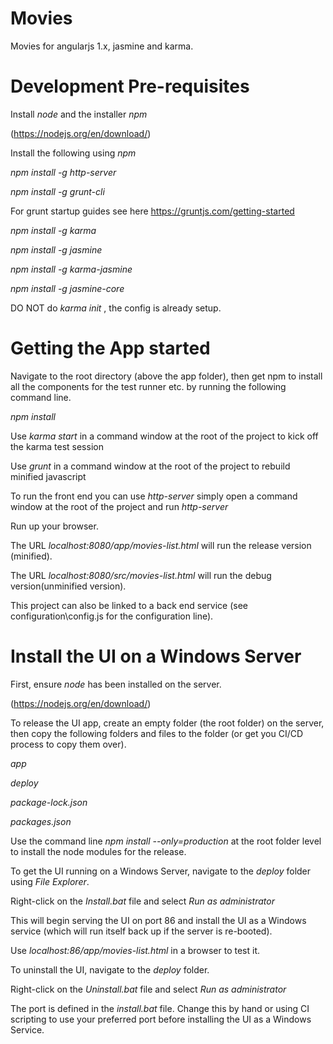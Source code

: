 # Movies
Movies for angularjs 1.x, jasmine and karma.

# Development Pre-requisites

Install *node* and the installer *npm*

(https://nodejs.org/en/download/)


Install the following using *npm*

*npm install -g http-server*

*npm install -g grunt-cli*

For grunt startup guides see here https://gruntjs.com/getting-started

*npm install -g karma*

*npm install -g jasmine*

*npm install -g karma-jasmine*

*npm install -g jasmine-core*

DO NOT do *karma init* , the config is already setup.


# Getting the App started

Navigate to the root directory (above the app folder), then get npm to install all the components for the test runner etc. by running the following command line.

*npm install*

Use *karma start* in a command window at the root of the project to kick off the karma test session

Use *grunt* in a command window at the root of the project to rebuild minified javascript

To run the front end you can use *http-server* simply open a command window at the root of the project and run *http-server*

Run up your browser.

The URL *localhost:8080/app/movies-list.html* will run the release version (minified).

The URL *localhost:8080/src/movies-list.html* will run the debug version(unminified version).

This project can also be linked to a back end service (see configuration\config.js for the configuration line).

# Install the UI on a Windows Server

First, ensure *node* has been installed on the server.

(https://nodejs.org/en/download/)

To release the UI app, create an empty folder (the root folder) on the server, then copy the following folders and files to the folder (or get you CI/CD process to copy them over).

*app*

*deploy*

*package-lock.json*

*packages.json*

Use the command line *npm install --only=production*  at the root folder level to install the node modules for the release.

To get the UI running on a Windows Server, navigate to the *deploy* folder using *File Explorer*.

Right-click on the *Install.bat* file and select *Run as administrator*

This will begin serving the UI on port 86 and install the UI as a Windows service (which will run itself back up if the server is re-booted).

Use *localhost:86/app/movies-list.html* in a browser to test it.

To uninstall the UI, navigate to the *deploy* folder.

Right-click on the *Uninstall.bat* file and select *Run as administrator*  

The port is defined in the *install.bat* file. Change this by hand or using CI scripting to use your preferred port before installing the UI as a Windows Service.

